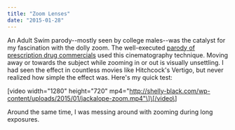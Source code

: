 ```yaml
---
title: "Zoom Lenses"
date: "2015-01-28"
---
```


An Adult Swim parody--mostly seen by college males--was the catalyst for my fascination with the dolly zoom. The well-executed [parody of prescription drug commercials](https://www.youtube.com/watch?v=2gMjJNGg9Z8) used this cinematography technique. Moving away or towards the subject while zooming in or out is visually unsettling. I had seen the effect in countless movies like Hitchcock's Vertigo, but never realized how simple the effect was. Here's my quick test:

\[video width="1280" height="720" mp4="http://shelly-black.com/wp-content/uploads/2015/01/jackalope-zoom.mp4"\]\[/video\]

Around the same time, I was messing around with zooming during long exposures.
